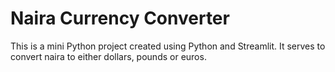 # Naira Currency Converter
This is a mini Python project created using Python and Streamlit. It serves to convert naira to either dollars, pounds or euros.

